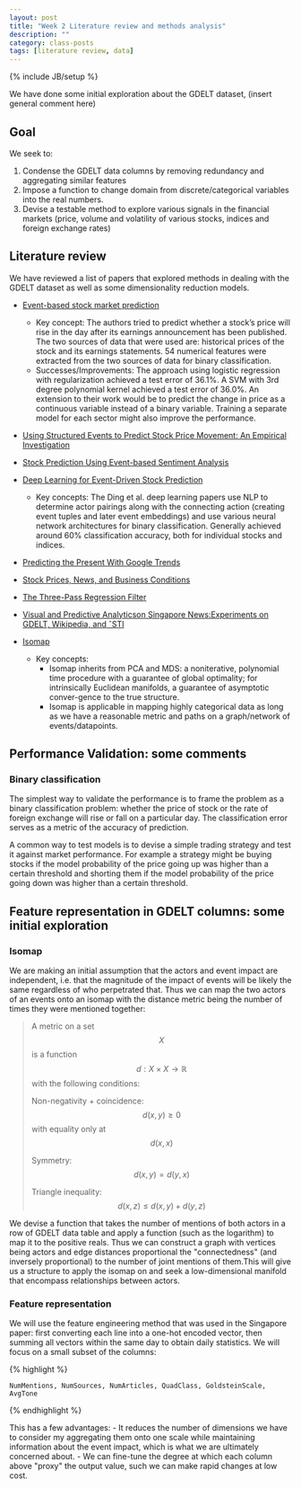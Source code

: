 ```yaml
---
layout: post
title: "Week 2 Literature review and methods analysis"
description: ""
category: class-posts
tags: [literature review, data]
---
```

{% include JB/setup %}


We have done some initial exploration about the GDELT dataset, (insert general comment here)

## Goal 

We seek to:
1. Condense the GDELT data columns by removing redundancy and aggregating similar features
2. Impose a function to change domain from discrete/categorical variables into the real numbers.
3. Devise a testable method to explore various signals in the financial markets (price, volume and volatility of various stocks, indices and foreign exchange rates)


## Literature review

We have reviewed a list of papers that explored methods in dealing with the GDELT dataset as well as some dimensionality reduction models.

- [Event-based stock market prediction](http://cs229.stanford.edu/proj2014/Hadi%20Pouransari,%20Hamid%20Chalabi,%20Event-based%20stock%20market%20prediction.pdf)
	- Key concept: The authors tried to predict whether a stock’s price will rise in the day after its earnings announcement has been published. The two sources of data that were used are: historical prices of the stock and its earnings statements. 54 numerical features were extracted from the two sources of data for binary classification.
	- Successes/Improvements: The approach using logistic regression with regularization achieved a test error of 36.1%. A SVM with 3rd degree polynomial kernel achieved a test error of 36.0%. An extension to their work would be to predict the change in price as a continuous variable instead of a binary variable. Training a separate model for each sector might also improve the performance.

- [Using Structured Events to Predict Stock Price Movement: An Empirical Investigation]( http://emnlp2014.org/papers/pdf/EMNLP2014148.pdf)
- [Stock Prediction Using Event-based Sentiment Analysis](http://ieeexplore.ieee.org/stamp/stamp.jsp?arnumber=6690034)
- [Deep Learning for Event-Driven Stock Prediction](http://ijcai.org/papers15/Papers/IJCAI15-329.pdf)
	- Key concepts: The Ding et al. deep learning papers use NLP to determine actor pairings along with the connecting action (creating event tuples and later event embeddings) and use various neural network architectures for binary classification.  Generally achieved around 60% classification accuracy, both for individual stocks and indices.

- [Predicting the Present With Google Trends](http://people.ischool.berkeley.edu/~hal/Papers/2011/ptp.pdf) 
- [Stock Prices, News, and Business Conditions](http://www.nber.org/papers/w3520.pdf)
- [The Three-Pass Regression Filter](http://faculty.chicagobooth.edu/bryan.kelly/research/pdf/Forecasting_theory.pdf)
- [Visual and Predictive Analyticson Singapore News:Experiments on GDELT, Wikipedia, and ˆSTI](http://arxiv.org/pdf/1404.1996v1.pdf)
- [Isomap](http://wearables.cc.gatech.edu/paper_of_week/isomap.pdf)
	- Key concepts: 
		- Isomap inherits from PCA and MDS: a noniterative, polynomial time procedure with a guarantee of global optimality; for intrinsically Euclidean manifolds, a guarantee of asymptotic conver-gence to the true structure.
		- Isomap is applicable in mapping highly categorical data as long as we have a reasonable metric and paths on a graph/network of events/datapoints.

## Performance Validation: some comments

### Binary classification
The simplest way to validate the performance is to frame the problem as a binary classification problem: whether the price of stock or the rate of foreign exchange will rise or fall on a particular day. The classification error serves as a metric of the accuracy of prediction.

A common way to test models is to devise a simple trading strategy and test it against market performance. For example a strategy might be buying stocks if the model probability of the price going up was higher than a certain threshold and shorting them if the model probability of the price going down was higher than a certain threshold.


## Feature representation in GDELT columns: some initial exploration


### Isomap
We are making an initial assumption that the actors and event impact are independent, i.e. that the magnitude of the impact of events will be likely the same regardless of who perpetrated that. Thus we can map the two actors of an events onto an isomap with the distance metric being the number of times they were mentioned together: 

> A metric on a set $$X$$ is a function $$d: X \times X \rightarrow \mathbb{R}$$ with the following conditions:
> 
> Non-negativity + coincidence: $$d(x,y)\geq 0$$ with equality only at $$d(x,x)$$
>
> Symmetry: $$d(x,y)=d(y,x)$$
>
> Triangle inequality: $$d(x,z)\leq d(x,y)+d(y,z)$$ 

We devise a function that takes the number of mentions of both actors in a row of GDELT data table and apply a function (such as the logarithm) to map it to the positive reals. Thus we can construct a graph with vertices being actors and edge distances proportional the "connectedness" (and inversely proportional) to the number of joint mentions of them.This will give us a structure to apply the isomap on and seek a low-dimensional manifold that encompass relationships between actors.

<!--
![Isomap fig.](/assets/isomap.png){: .center-image }-->

### Feature representation
We will use the feature engineering method that was used in the Singapore paper: first converting each line into a one-hot encoded vector, then summing all vectors within the same day to obtain daily statistics. We will focus on a small subset of the columns:

{% highlight  %}

	NumMentions, NumSources, NumArticles, QuadClass, GoldsteinScale, AvgTone

{% endhighlight %}

This has a few advantages:
	- It reduces the number of dimensions we have to consider my aggregating them onto one scale while maintaining information about the event impact, which is what we are ultimately concerned about.
	- We can fine-tune the degree at which each column above "proxy" the output value, such we can make rapid changes at low cost.


